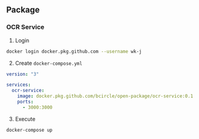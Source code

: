 ## Package

### OCR Service

1. Login

```bash
docker login docker.pkg.github.com --username wk-j
```

2. Create `docker-compose.yml`

```yml
version: "3"

services:
  ocr-service:
    image: docker.pkg.github.com/bcircle/open-package/ocr-service:0.1
    ports:
      - 3000:3000
```

3. Execute 

```bash
docker-compose up
```

